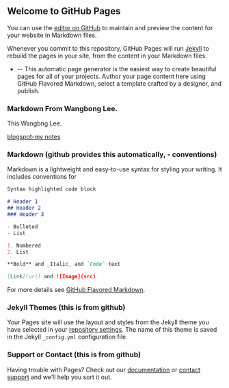 ## Welcome to GitHub Pages

You can use the [editor on GitHub](https://github.com/wangbong/wangbong.github.io/edit/master/index.md) to maintain and preview the content for your website in Markdown files.

Whenever you commit to this repository, GitHub Pages will run [Jekyll](https://jekyllrb.com/) to rebuild the pages in your site, from the content in your Markdown files.

* --
This automatic page generator is the easiest way to create beautiful pages for all of your projects. Author your page content here using GitHub Flavored Markdown, select a template crafted by a designer, and publish. 

### Markdown From Wangbong Lee.
This Wangbng Lee.

[blogspot-my notes](http://wangbong.blogspot.com/)


### Markdown (github provides this automatically, - conventions)
Markdown is a lightweight and easy-to-use syntax for styling your writing. It includes conventions for

```markdown
Syntax highlighted code block

# Header 1
## Header 2
### Header 3

- Bulleted
- List

1. Numbered
2. List

**Bold** and _Italic_ and `Code` text

[Link](url) and ![Image](src)
```

For more details see [GitHub Flavored Markdown](https://guides.github.com/features/mastering-markdown/).

### Jekyll Themes (this is from github)
Your Pages site will use the layout and styles from the Jekyll theme you have selected in your [repository settings](https://github.com/wangbong/wangbong.github.io/settings). The name of this theme is saved in the Jekyll `_config.yml` configuration file.

### Support or Contact (this is from github)
Having trouble with Pages? Check out our [documentation](https://help.github.com/categories/github-pages-basics/) or [contact support](https://github.com/contact) and we’ll help you sort it out.
